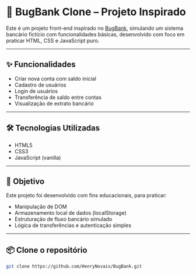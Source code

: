 # 💸 BugBank Clone – Projeto Inspirado

Este é um projeto front-end inspirado no [BugBank](https://bugbank.netlify.app/), simulando um sistema bancário fictício com funcionalidades básicas, desenvolvido com foco em praticar HTML, CSS e JavaScript puro.

---

## ✨ Funcionalidades

- Criar nova conta com saldo inicial
- Cadastro de usuários
- Login de usuários
- Transferência de saldo entre contas
- Visualização de extrato bancário

---

## 🛠 Tecnologias Utilizadas

- HTML5
- CSS3
- JavaScript (vanilla)

---

## 🎯 Objetivo
Este projeto foi desenvolvido com fins educacionais, para praticar:

- Manipulação de DOM
- Armazenamento local de dados (localStorage)
- Estruturação de fluxo bancário simulado
- Lógica de transferências e autenticação simples

---

## 📦 Clone o repositório
   ```bash
   git clone https://github.com/HenryNovais/BugBank.git
   
